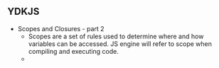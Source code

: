 ## YDKJS 
* Scopes and Closures - part 2
  * Scopes are a set of rules used to determine where and how variables can be accessed. JS engine will refer to scope when compiling and executing code.
  *
